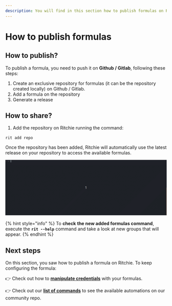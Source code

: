 ```yaml
---
description: You will find in this section how to publish formulas on Ritchie.
---
```


# How to publish formulas

## How to publish?

To publish a formula, you need to push it on **Github / Gitlab**, following these steps:

1. Create an exclusive repository for formulas \(it can be the repository created locally\) on Github / Gitlab.
2. Add a formula on the repository
3. Generate a release

## How to share?

1. Add the repository on Ritchie running the command: 

```text
rit add repo
```

Once the repository has been added, Ritchie will automatically use the latest release on your repository to access the available formulas.

![rit add repo command demonstration](../.gitbook/assets/rit-add-repo-3.gif)

{% hint style="info" %}
To **check** **the new added formulas command**, execute the **`rit --help`** command and take a look at new groups that will appear.
{% endhint %}

## Next steps 

On this section, you saw how to publish a formula on Ritchie. To keep configuring the formula: 

👉 Check out how to [**manipulate credentials**](https://docs.ritchiecli.io/how-to/manipulate-credentials) with your formulas.

👉 Check out our [**list of commands**](../developer/list-of-commands.md) to see the available automations on our community repo. 


